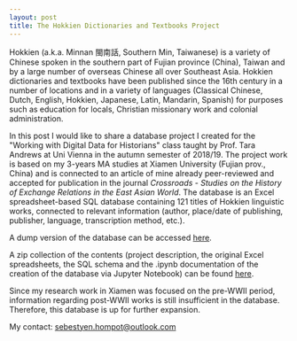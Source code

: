 ```yaml
---
layout: post
title: The Hokkien Dictionaries and Textbooks Project
---
```


Hokkien (a.k.a. Minnan 閩南話, Southern Min, Taiwanese) is a variety of Chinese spoken in the southern part of Fujian province (China), Taiwan and by a large number of overseas Chinese all over Southeast Asia.
Hokkien dictionaries and textbooks have been published since the 16th century in a number of locations and in a variety of languages (Classical Chinese, Dutch, English, Hokkien, Japanese, Latin, Mandarin, Spanish) for purposes such as education for locals, Christian missionary work and colonial administration.  

In this post I would like to share a database project I created for the "Working with Digital Data for Historians" class taught by Prof. Tara Andrews at Uni Vienna in the autumn semester of 2018/19. The project work is based on my 3-years MA studies at Xiamen University (Fujian prov., China) and is connected to an article of mine already peer-reviewed and accepted for publication in the journal _Crossroads - Studies on the History of Exchange Relations in the East Asian World_.
The database is an Excel spreadsheet-based SQL database containing 121 titles of Hokkien linguistic works, connected to relevant information (author, place/date of publishing, publisher, language, transcription method, etc.).  

A dump version of the database can be accessed [here](/img/Hokkien_dump_by_Sebestyen_Hompot.sql).  

A zip collection of the contents (project description, the original Excel spreadsheets, the SQL schema and the .ipynb documentation of the creation of the database via Jupyter Notebook) can be found [here](/img/Hokkien_project_by_Sebestyen_Hompot.zip).  

Since my research work in Xiamen was focused on the pre-WWII period, information regarding post-WWII works is still insufficient in the database. Therefore, this database is up for further expansion.

My contact: sebestyen.hompot@outlook.com
